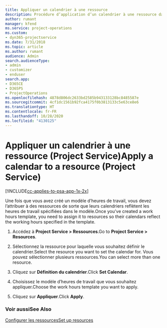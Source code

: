 ```yaml
---
title: Appliquer un calendrier à une ressource
description: Procédure d’application d’un calendrier à une ressource dans Project Service
author: rumant
manager: kfend
ms.service: project-operations
ms.custom:
- dyn365-projectservice
ms.date: 7/31/2018
ms.topic: article
ms.author: rumant
audience: Admin
search.audienceType:
- admin
- customizer
- enduser
search.app:
- D365CE
- D365PS
- ProjectOperations
ms.openlocfilehash: 4878d806dc2633bd2585b943133128bc8485587e
ms.sourcegitcommit: 4cf1dc1561b92fca4175f0b3813133c5e63ce8e6
ms.translationtype: HT
ms.contentlocale: fr-FR
ms.lasthandoff: 10/28/2020
ms.locfileid: "4130125"
---
```

# <a name="apply-a-calendar-to-a-resource-project-service"></a><span data-ttu-id="ccb6f-103">Appliquer un calendrier à une ressource (Project Service)</span><span class="sxs-lookup"><span data-stu-id="ccb6f-103">Apply a calendar to a resource (Project Service)</span></span>

[!INCLUDE[cc-applies-to-psa-app-1x-2x](../includes/cc-applies-to-psa-app-1x-2x.md)]

<span data-ttu-id="ccb6f-104">Une fois que vous avez créé un modèle d’heures de travail, vous devez l’attribuer à des ressources de sorte que leurs calendriers reflètent les heures de travail spécifiées dans le modèle.</span><span class="sxs-lookup"><span data-stu-id="ccb6f-104">Once you’ve created a work hours template, you need to assign it to resources so their calendars reflect the working hours specified in the template.</span></span>  
  
1.  <span data-ttu-id="ccb6f-105">Accédez à **Project Service > Ressources**.</span><span class="sxs-lookup"><span data-stu-id="ccb6f-105">Go to **Project Service > Resources**.</span></span>  
  
2.  <span data-ttu-id="ccb6f-106">Sélectionnez la ressource pour laquelle vous souhaitez définir le calendrier.</span><span class="sxs-lookup"><span data-stu-id="ccb6f-106">Select the resource you want to set the calendar for.</span></span> <span data-ttu-id="ccb6f-107">Vous pouvez sélectionner plusieurs ressources.</span><span class="sxs-lookup"><span data-stu-id="ccb6f-107">You can select more than one resource.</span></span>  
  
3.  <span data-ttu-id="ccb6f-108">Cliquez sur **Définition du calendrier**.</span><span class="sxs-lookup"><span data-stu-id="ccb6f-108">Click **Set Calendar**.</span></span>  
  
4.  <span data-ttu-id="ccb6f-109">Choisissez le modèle d’heures de travail que vous souhaitez appliquer.</span><span class="sxs-lookup"><span data-stu-id="ccb6f-109">Choose the work hours template you want to apply.</span></span>  
  
5.  <span data-ttu-id="ccb6f-110">Cliquez sur **Appliquer**.</span><span class="sxs-lookup"><span data-stu-id="ccb6f-110">Click **Apply**.</span></span>  
  
### <a name="see-also"></a><span data-ttu-id="ccb6f-111">Voir aussi</span><span class="sxs-lookup"><span data-stu-id="ccb6f-111">See Also</span></span>  
 [<span data-ttu-id="ccb6f-112">Configurer les ressources</span><span class="sxs-lookup"><span data-stu-id="ccb6f-112">Set up resources</span></span>](../psa/set-up-resources.md)
